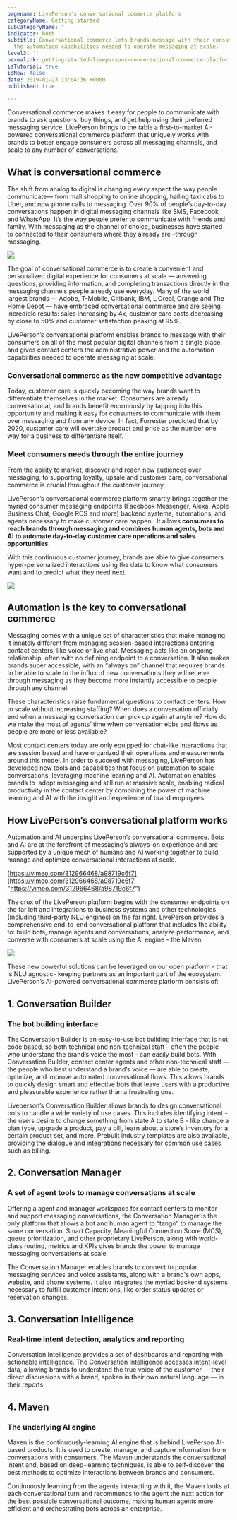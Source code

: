```yaml
---
pagename: LivePerson's conversational commerce platform
categoryName: Getting started
subCategoryName: ''
indicator: both
subtitle: Conversational commerce lets brands message with their consumers and gain
  the automation capabilities needed to operate messaging at scale.
level3: ''
permalink: getting-started-livepersons-conversational-commerce-platform.html
isTutorial: true
isNew: false
date: 2019-01-23 13:04:36 +0000
published: true

---
```

Conversational commerce makes it easy for people to communicate with brands to ask questions, buy things, and get help using their preferred messaging service. LivePerson brings to the table a first-to-market AI-powered conversational commerce platform that uniquely works with brands to better engage consumers across all messaging channels, and scale to any number of conversations.

## What is conversational commerce

The shift from analog to digital is changing every aspect the way people communicate— from mall shopping to online shopping, hailing taxi cabs to Uber, and now phone calls to messaging. Over 90% of people’s day-to-day conversations happen in digital messaging channels like SMS, Facebook and WhatsApp. It’s the way people prefer to communicate with friends and family. With messaging as the channel of choice, businesses have started to connected to their consumers where they already are -through messaging.

![](/img/lp-cc-1.gif)

The goal of conversational commerce is to create a convenient and personalized digital experience for consumers at scale — answering questions, providing information, and completing transactions directly in the messaging channels people already use everyday. Many of the world largest brands — Adobe, T-Mobile, Citibank, IBM, L'Oreal, Orange and The Home Depot — have embraced conversational commerce and are seeing incredible results: sales increasing by 4x, customer care costs decreasing by close to 50% and customer satisfaction peaking at 95%.

LivePerson’s conversational platform enables brands to message with their consumers on all of the most popular digital channels from a single place, and gives contact centers the administrative power and the automation capabilities needed to operate messaging at scale.

### Conversational commerce as the new competitive advantage

Today, customer care is quickly becoming the way brands want to differentiate themselves in the market. Consumers are already conversational, and brands benefit enormously by tapping into this opportunity and making it easy for consumers to communicate with them over messaging and from any device. In fact, Forrester predicted that by 2020, customer care will overtake product and price as the number one way for a business to differentiate itself.

### Meet consumers needs through the entire journey

From the ability to market, discover and reach new audiences over messaging, to supporting loyalty, upsale and customer care, conversational commerce is crucial throughout the customer journey.

LivePerson’s conversational commerce platform smartly brings together the myriad consumer messaging endpoints (Facebook Messenger, Alexa, Apple Business Chat, Google RCS and more) backend systems, automations, and agents necessary to make customer care happen.  It allows **consumers to reach brands through messaging and combines human agents, bots and AI to automate day-to-day customer care operations and sales opportunities**.

With this continuous customer journey, brands are able to give consumers hyper-personalized interactions using the data to know what consumers want and to predict what they need next.

![](/img/lp-cc-2.png)

## Automation is the key to conversational commerce

Messaging comes with a unique set of characteristics that make managing it innately different from managing session-based interactions entering contact centers, like voice or live chat. Messaging acts like an ongoing relationship, often with no defining endpoint to a conversation. It also makes brands super accessible, with an “always on” channel that requires brands to be able to scale to the influx of new conversations they will receive through messaging as they become more instantly accessible to people through any channel.

These characteristics raise fundamental questions to contact centers: How to scale without increasing staffing? When does a conversation officially end when a messaging conversation can pick up again at anytime? How do we make the most of agents’ time when conversation ebbs and flows as people are more or less available?

Most contact centers today are only equipped for chat-like interactions that are session based and have organized their operations and measurements around this model. In order to succeed with messaging, LivePerson has developed new tools and capabilities that focus on automation to scale conversations, leveraging machine learning and AI. Automation enables brands to  adopt messaging and still run at massive scale, enabling radical productivity in the contact center by combining the power of machine learning and AI with the insight and experience of brand employees.

## How LivePerson’s conversational platform works

Automation and AI underpins LivePerson’s conversational commerce. Bots and AI are at the forefront of messaging’s always-on experience and are supported by a unique mesh of humans and AI working together to build, manage and optimize conversational interactions at scale.

[https://vimeo.com/312966468/a98719c6f7](https://vimeo.com/312966468/a98719c6f7 "https://vimeo.com/312966468/a98719c6f7")

The crux of the LivePerson platform begins with the consumer endpoints on the far left and integrations to business systems and other technologies (Including third-party NLU engines) on the far right. LivePerson provides a comprehensive end-to-end conversational platform that includes the ability to: build bots, manage agents and conversations, analyze performance, and converse with consumers at scale using the AI engine - the Maven.

![](/img/lp-cc-4.png)

These new powerful solutions can be leveraged on our open platform - that is NLU agnostic- keeping partners as an important part of the ecosystem. LivePerson’s AI-powered conversational commerce platform consists of:

## 1. Conversation Builder

### The bot building interface

The Conversation Builder is an easy-to-use bot building interface that is not code based, so both technical and non-technical staff - often the people who understand the brand’s voice the most - can easily build bots. With Conversation Builder, contact center agents and other non-technical staff — the people who best understand a brand’s voice — are able to create, optimize, and improve automated conversational flows. This allows brands to quickly design smart and effective bots that leave users with a productive and pleasurable experience rather than a frustrating one.

Liveperson’s Conversation Builder allows brands to design conversational bots to handle a wide variety of use cases. This includes identifying intent - the users desire to change something from state A to state B - like change a plan type, upgrade a product, pay a bill, learn about a store’s inventory for a certain product set, and more. Prebuilt industry templates are also available, providing the dialogue and integrations necessary for common use cases such as billing.

## 2. Conversation Manager

### A set of agent tools to manage conversations at scale

Offering a agent and manager workspace for contact centers to monitor and support messaging conversations, the Conversation Manager is the only platform that allows a bot and human agent to “tango” to manage the same conversation. Smart Capacity, Meaningful Connection Score (MCS), queue prioritization, and other proprietary LivePerson, along with world-class routing, metrics and KPIs gives brands the power to manage messaging conversations at scale.

The Conversation Manager enables brands to connect to popular messaging services and voice assistants, along with a brand's own apps, website, and phone systems. It also integrates the myriad backend systems necessary to fulfill customer intentions, like order status updates or reservation changes.

## 3. Conversation Intelligence

### Real-time intent detection, analytics and reporting

Conversation Intelligence provides a set of dashboards and reporting with actionable intelligence. The Conversation Intelligence accesses intent-level data, allowing brands to understand the true voice of the customer — their direct discussions with a brand, spoken in their own natural language — in their reports.

## 4. Maven

### The underlying AI engine

Maven is the continuously-learning AI engine that is behind LivePerson AI-based products. It is used to create, manage, and capture information from conversations with consumers. The Maven understands the conversational intent and, based on deep-learning techniques, is able to self-discover the best methods to optimize interactions between brands and consumers.

Continuously learning from the agents interacting with it, the Maven looks at each conversational turn and recommends to the agent the next action for the best possible conversational outcome, making human agents more efficient and orchestrating bots across an enterprise.

